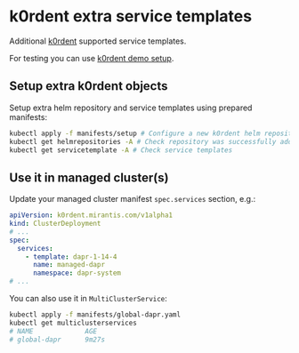 # k0rdent extra service templates
Additional [k0rdent](https://k0rdent.github.io/docs/) supported service templates.

For testing you can use [k0rdent demo setup](https://github.com/k0rdent/demos?tab=readme-ov-file#demo-cluster-setup).

## Setup extra k0rdent objects
Setup extra helm repository and service templates using prepared manifests:
~~~bash
kubectl apply -f manifests/setup # Configure a new k0rdent helm repository and service templates
kubectl get helmrepositories -A # Check repository was successfully added
kubectl get servicetemplate -A # Check service templates
~~~

## Use it in managed cluster(s)
Update your managed cluster manifest `spec.services` section, e.g.:
~~~yaml
apiVersion: k0rdent.mirantis.com/v1alpha1
kind: ClusterDeployment
# ...
spec:
  services:
    - template: dapr-1-14-4
      name: managed-dapr
      namespace: dapr-system
# ...
~~~

You can also use it in `MultiClusterService`:
~~~bash
kubectl apply -f manifests/global-dapr.yaml
kubectl get multiclusterservices
# NAME             AGE
# global-dapr      9m27s
~~~
